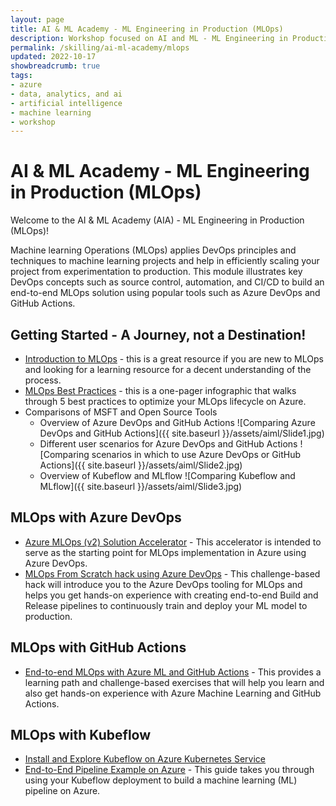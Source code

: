 ```yaml
---
layout: page
title: AI & ML Academy - ML Engineering in Production (MLOps) 
description: Workshop focused on AI and ML - ML Engineering in Production (MLOps) 
permalink: /skilling/ai-ml-academy/mlops
updated: 2022-10-17
showbreadcrumb: true
tags: 
- azure
- data, analytics, and ai
- artificial intelligence
- machine learning
- workshop
---
```


# AI & ML Academy - ML Engineering in Production (MLOps) 

Welcome to the AI & ML Academy (AIA) - ML Engineering in Production (MLOps)!

Machine learning Operations (MLOps) applies DevOps principles and techniques to machine learning projects and help in efficiently scaling your project from experimentation to production. This module illustrates key DevOps concepts such as source control, automation, and CI/CD to build an end-to-end MLOps solution using popular tools such as Azure DevOps and GitHub Actions.


## Getting Started - A Journey, not a Destination!

* [Introduction to MLOps](https://docs.microsoft.com/en-us/learn/paths/introduction-machine-learn-operations/) - this is a great resource if you are new to MLOps and looking for a learning resource for a decent understanding of the process.
* [MLOps Best Practices](https://azure.microsoft.com/en-us/resources/mlops-infographic/) - this is a one-pager infographic that walks through 5 best practices to optimize your MLOps lifecycle on Azure.
* Comparisons of MSFT and Open Source Tools
    * Overview of Azure DevOps and GitHub Actions
        ![Comparing Azure DevOps and GitHub Actions]({{ site.baseurl }}/assets/aiml/Slide1.jpg)
    * Different user scenarios for Azure DevOps and GitHub Actions
        ![Comparing scenarios in which to use Azure DevOps or GitHub Actions]({{ site.baseurl }}/assets/aiml/Slide2.jpg)
    * Overview of Kubeflow and MLflow
      ![Comparing Kubeflow and MLflow]({{ site.baseurl }}/assets/aiml/Slide3.jpg)

## MLOps with Azure DevOps 

* [Azure MLOps (v2) Solution Accelerator](https://github.com/Azure/mlops-v2) - This accelerator is intended to serve as the starting point for MLOps implementation in Azure using Azure DevOps.
* [MLOps From Scratch hack using Azure DevOps](https://microsoft.github.io/WhatTheHack/032-MLOpsFromScratch/) - This challenge-based hack will introduce you to the Azure DevOps tooling for MLOps and helps you get hands-on experience with creating end-to-end Build and Release pipelines to continuously train and deploy your ML model to production.


## MLOps with GitHub Actions

* [End-to-end MLOps with Azure ML and GitHub Actions](https://docs.microsoft.com/en-us/learn/paths/build-first-machine-operations-workflow/) - This provides a learning path and challenge-based exercises that will help you learn and also get hands-on experience with Azure Machine Learning and GitHub Actions.


## MLOps with Kubeflow 

* [Install and Explore Kubeflow on Azure Kubernetes Service](https://hackmd.io/u2567iIUSiWBVnLIlD49yg) 
* [End-to-End Pipeline Example on Azure](https://www.kubeflow.org/docs/distributions/azure/azureendtoend/) - This guide takes you through using your Kubeflow deployment to build a machine learning (ML) pipeline on Azure.




